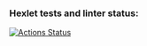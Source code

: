 ### Hexlet tests and linter status:
[![Actions Status](https://github.com/Velsych/python-project-50/actions/workflows/hexlet-check.yml/badge.svg)](https://github.com/Velsych/python-project-50/actions)